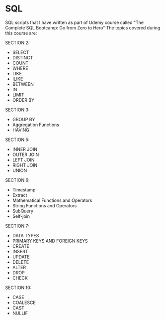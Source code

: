 # SQL
SQL scripts that I have written as part of Udemy course called "The Complete SQL Bootcamp: Go from Zero to Hero"
The topics covered during this course are:

SECTION 2:
  * SELECT
  * DISTINCT
  * COUNT
  * WHERE
  * LIKE
  * ILIKE
  * BETWEEN
  * IN
  * LIMIT
  * ORDER BY

SECTION 3:
  * GROUP BY
  * Aggregation Functions
  * HAVING

SECTION 5:
  * INNER JOIN
  * OUTER JOIN
  * LEFT JOIN
  * RIGHT JOIN
  * UNION

SECTION 6:
  * Timestamp
  * Extract
  * Mathematical Functions and Operators
  * String Functions and Operators
  * SubQuery
  * Self-join

SECTION 7:
  * DATA TYPES
  * PRIMARY KEYS AND FOREIGN KEYS
  * CREATE
  * INSERT
  * UPDATE
  * DELETE
  * ALTER
  * DROP
  * CHECK

SECTION 10:
  * CASE
  * COALESCE
  * CAST
  * NULLIF
